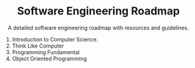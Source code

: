 <h1 align="center">Software Engineering Roadmap</h1>
<p align="center">A detailed software engineering roadmap with resources and guidelines.</p>

1. Introduction to Computer Science.
1. Think Like Computer
1. Programming Fundamental
3. Object Oriented Programming

